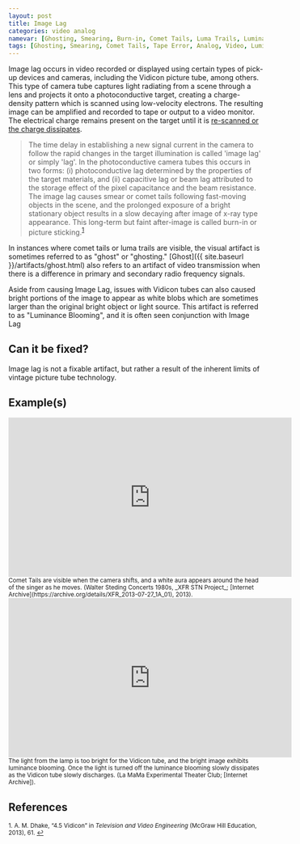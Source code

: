 ```yaml
---
layout: post
title: Image Lag
categories: video analog
namevar: [Ghosting, Smearing, Burn-in, Comet Tails, Luma Trails, Luminance Blooming]
tags: [Ghosting, Smearing, Comet Tails, Tape Error, Analog, Video, Luminance Blooming]
---
```


Image lag occurs in video recorded or displayed using certain types of pick-up devices and cameras, including the Vidicon picture tube, among others. This type of camera tube captures light radiating from a scene through a lens and projects it onto a photoconductive target, creating a charge-density pattern which is scanned using low-velocity electrons. The resulting image can be amplified and recorded to tape or output to a video monitor. The electrical charge remains present on the target until it is [re-scanned or the charge dissipates](http://en.wikipedia.org/wiki/Video_camera_tube).

<blockquote>The time delay in establishing a new signal current in the camera to follow the rapid changes in the target illumination is called 'image lag' or simply 'lag'. In the photoconductive camera tubes this occurs in two forms: (i) photoconductive lag determined by the properties of the target materials, and (ii) capacitive lag or beam lag attributed to the storage effect of the pixel capacitance and the beam resistance. The image lag causes smear or comet tails following fast-moving objects in the scene, and the prolonged exposure of a bright stationary object results in a slow decaying after image of x-ray type appearance. This long-term but faint after-image is called burn-in or picture sticking.<sup><a href="#fn1" id="ref1">1</a></sup></blockquote>    

In instances where comet tails or luma trails are visible, the visual artifact is sometimes referred to as "ghost" or "ghosting." [Ghost]({{ site.baseurl }}/artifacts/ghost.html) also refers to an artifact of video transmission when there is a difference in primary and secondary radio frequency signals.

Aside from causing Image Lag, issues with Vidicon tubes can also caused bright portions of the image to appear as white blobs which are sometimes larger than the original bright object or light source. This artifact is referred to as "Luminance Blooming", and it is often seen conjunction with Image Lag

## Can it be fixed?

Image lag is not a fixable artifact, but rather a result of the inherent limits of vintage picture tube technology.

## Example(s)

<iframe src="https://archive.org/embed/AVAAAvaaGhostTest03" width="560" height="315" frameborder="0" webkitallowfullscreen="true" mozallowfullscreen="true" allowfullscreen></iframe><br>
<sub>Comet Tails are visible when the camera shifts, and a white aura appears around the head of the singer as he moves. (Walter Steding Concerts 1980s, _XFR STN Project_; [Internet Archive](https://archive.org/details/XFR_2013-07-27_1A_01), 2013).</sub>

<iframe src="https://archive.org/embed/LuminanceBloom" width="560" height="315" frameborder="0" webkitallowfullscreen="true" mozallowfullscreen="true" allowfullscreen></iframe><br>
<sub>The light from the lamp is too bright for the Vidicon tube, and the bright image exhibits luminance blooming. Once the light is turned off the luminance blooming slowly dissipates as the Vidicon tube slowly discharges. (La MaMa Experimental Theater Club; [Internet Archive]).</sub>

## References

<sup id="fn1">1. A. M. Dhake, “4.5 Vidicon” in _Television and Video Engineering_ (McGraw Hill Education, 2013), 61. <a href="#ref1" title="Jump back to footnote 1 in the text.">↩</a></sup>  
